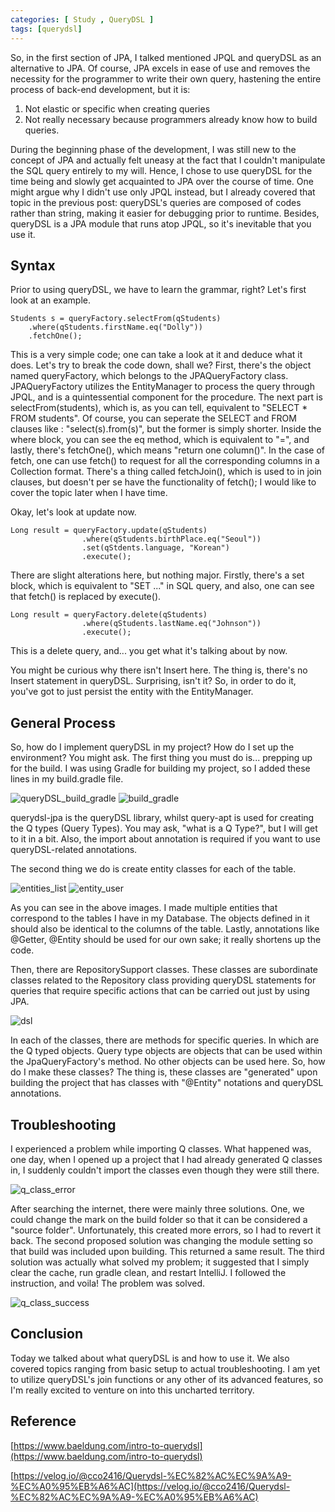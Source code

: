 ```yaml
---
categories: [ Study , QueryDSL ]
tags: [querydsl] 
---
```


So, in the first section of JPA, I talked mentioned JPQL and queryDSL as an alternative to JPA.  Of course, JPA excels in ease of use and removes the necessity for the programmer to write their own query,  hastening the entire process of  back-end development, but it is:

 1. Not elastic or specific when creating queries
 2. Not really necessary because programmers already know how to build queries.
 
 During the beginning phase of the development, I was still new to the concept of JPA and actually felt uneasy at the fact that I couldn't manipulate the SQL query entirely to my will. Hence, I chose to use queryDSL for the time being and slowly get acquainted to JPA over the course of time. One might argue why I didn't use only JPQL instead, but I already covered that topic in the previous post: queryDSL's queries are composed of codes rather than string, making it easier for debugging prior to runtime. Besides, queryDSL is a JPA module that runs atop JPQL, so it's inevitable that you use it.

## Syntax
Prior to using queryDSL, we have to learn the grammar, right? Let's first look at an example. 

    Students s = queryFactory.selectFrom(qStudents) 
	    .where(qStudents.firstName.eq("Dolly")) 
	    .fetchOne();
   This is a very simple code; one can take a look at it and deduce what it does. Let's try to break the code down, shall we? First, there's the object named queryFactory, which belongs to the JPAQueryFactory class. JPAQueryFactory utilizes the EntityManager to process the query through JPQL, and is a quintessential component for the procedure. The next part is selectFrom(students), which is, as you can tell, equivalent to "SELECT * FROM students". Of course, you can seperate the SELECT and FROM clauses like : "select(s).from(s)", but the former is simply shorter. Inside the where block, you can see the eq method, which is equivalent to "=", and lastly, there's fetchOne(), which means "return one column()". In the case of fetch, one can use fetch() to request for all the corresponding columns in a Collection format.  There's a thing called fetchJoin(), which is used to in join clauses, but doesn't per se have the functionality of fetch(); I would like to cover the topic later when I have time.
   
   Okay, let's look at update now. 

    Long result = queryFactory.update(qStudents)
				    .where(qStudents.birthPlace.eq("Seoul"))
				    .set(qStdents.language, "Korean")  
				    .execute();
				  
There are slight alterations here, but nothing major. Firstly, there's a set block, which is equivalent to "SET ..." in SQL query, and also, one can see that fetch() is replaced by execute().

    Long result = queryFactory.delete(qStudents)
				    .where(qStudents.lastName.eq("Johnson"))
				    .execute();
  This is a delete query, and... you get what it's talking about by now.

You might be curious why there isn't Insert here. The thing is, there's no Insert statement in queryDSL. Surprising, isn't it? So, in order to do it, you've got to just persist the entity with the EntityManager.
  
## General Process
	

   So, how do I implement queryDSL in my project? How do I set up the environment? You might ask. The first thing you must do is... prepping up for the build. I was using Gradle for building my project, so I added these lines in my build.gradle file.

![queryDSL_build_gradle](https://github.com/govltjsdnd24/govltjsdnd24.github.io/assets/38126462/39f60840-721e-487f-892b-01988a98971d)
![build_gradle](https://github.com/govltjsdnd24/govltjsdnd24.github.io/assets/38126462/455df3ed-273d-45ba-b5ff-78cb1f7eaab1)

querydsl-jpa is the queryDSL library, whilst query-apt is used for creating the Q types (Query Types). You may ask, "what is a Q Type?", but I will get to it in a bit. Also, the import about annotation is required if you want to use queryDSL-related annotations.

The second thing we do is create entity classes for each of the table. 


![entities_list](https://github.com/govltjsdnd24/govltjsdnd24.github.io/assets/38126462/444d0029-c2ba-44bb-8dac-ae56a5f586ed)
![entity_user](https://github.com/govltjsdnd24/govltjsdnd24.github.io/assets/38126462/9f65db31-c9e5-4896-b21e-73837f485cda)


As you can see in the above images. I made multiple entities that correspond to the tables I have in my Database. The objects defined in it should also be identical to the columns of the table. Lastly, annotations like @Getter, @Entity should be used for our own sake; it really shortens up the code.

Then, there are RepositorySupport classes. These classes are subordinate classes related to the Repository class providing queryDSL statements for queries that require specific actions that can be carried out just by using JPA.

![dsl](https://github.com/govltjsdnd24/govltjsdnd24.github.io/assets/38126462/4bec85c7-5900-4909-b525-c4cb3e12abc3)

In each of the classes, there are methods for specific queries. In which are the Q typed objects. Query type objects are objects that can be used within the JpaQueryFactory's method. No other objects can be used here. So, how do I make these classes? The thing is, these classes are "generated" upon building the project that has classes with "@Entity" notations and queryDSL annotations. 

## Troubleshooting
I experienced a problem while importing Q classes. What happened was, one day, when I opened up a project that I had already generated Q classes in, I suddenly couldn't import the classes even though they were still there.

![q_class_error](https://github.com/govltjsdnd24/govltjsdnd24.github.io/assets/38126462/35525e42-a4fe-4bda-b025-f68cc4a8d953)


After searching the internet, there were mainly three solutions. One, we could change the mark on the build folder so that it can be considered a "source folder". Unfortunately, this created more errors, so I had to revert it back. The second proposed solution was changing the module setting so that build was included upon building. This returned a same result. The third solution was actually what solved my problem; it suggested that I simply clear the cache, run gradle clean, and restart IntelliJ. I followed the instruction, and voila! The problem was solved.

![q_class_success](https://github.com/govltjsdnd24/govltjsdnd24.github.io/assets/38126462/d8251650-2511-4377-a4e9-27d37c726a8d)

 
## Conclusion 
Today we talked about what queryDSL is and how to use it. We also covered topics ranging from basic setup to actual troubleshooting. I am yet to utilize queryDSL's join functions or any other of its advanced features, so I'm really excited to venture on into this uncharted territory.


## Reference
[https://www.baeldung.com/intro-to-querydsl](https://www.baeldung.com/intro-to-querydsl)

[https://velog.io/@cco2416/Querydsl-%EC%82%AC%EC%9A%A9-%EC%A0%95%EB%A6%AC](https://velog.io/@cco2416/Querydsl-%EC%82%AC%EC%9A%A9-%EC%A0%95%EB%A6%AC)
